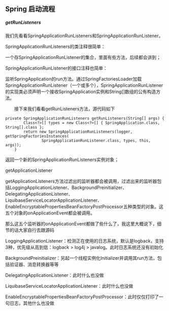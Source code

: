 ## Spring 启动流程

##### getRunListeners

我们先看看SpringApplicationRunListeners和SpringApplicationRunListener。

SpringApplicationRunListeners的类注释很简单：

一个存SpringApplicationRunListener的集合，里面有些方法，后续都会讲到；

SpringApplicationRunListener的接口注释也简单：

监听SpringApplication的run方法。通过SpringFactoriesLoader加载SpringApplicationRunListener（一个或多个），SpringApplicationRunListener的实现类必须声明一个接收SpringApplication实例和String[]数组的公有构造方法。

　　接下来我们看看getRunListeners方法，源代码如下

```
private SpringApplicationRunListeners getRunListeners(String[] args) {
        Class<?>[] types = new Class<?>[] { SpringApplication.class, String[].class };
        return new SpringApplicationRunListeners(logger, getSpringFactoriesInstances(
                SpringApplicationRunListener.class, types, this, args));
    }
```

返回一个新的SpringApplicationRunListeners实例对象；



getApplicationListener　

getApplicationListeners方法过滤出的监听器都会被调用，过滤出来的监听器包括LoggingApplicationListener、BackgroundPreinitializer、DelegatingApplicationListener、LiquibaseServiceLocatorApplicationListener、EnableEncryptablePropertiesBeanFactoryPostProcessor五种类型的对象。这五个对象的onApplicationEvent都会被调用。

 那么这五个监听器的onApplicationEvent都做了些什么了，我这里大概说下，细节的话大家自行去跟源码

LoggingApplicationListener：检测正在使用的日志系统，默认是logback，支持3种，优先级从高到低：logback > log4j > javalog。此时日志系统还没有初始化

BackgroundPreinitializer：另起一个线程实例化Initializer并调用其run方法，包括验证器、消息转换器等等

DelegatingApplicationListener：此时什么也没做

LiquibaseServiceLocatorApplicationListener：此时什么也没做

EnableEncryptablePropertiesBeanFactoryPostProcessor：此时仅仅打印了一句日志，其他什么也没做